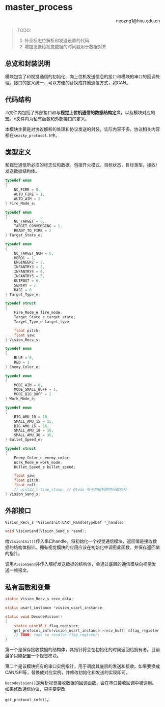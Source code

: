 # master_process



<p align='right'>neozng1@hnu.edu.cn</p>

> TODO:
>
> 1. 补全标志位解析和发送设置的代码
> 2. 增加发送给视觉数据的时间戳用于数据对齐



## 总览和封装说明

模块包含了和视觉通信的初始化、向上位机发送信息的接口和模块的串口的回调处理。接口的定义统一，可以方便的替换成其他通信方式，如CAN。

## 代码结构

.h文件内包括了外部接口和与**视觉上位机通信的数据结构定义**，以及模块对应的宏。c文件内为私有函数和外部接口的定义。

本模块主要是对协议解析的处理和协议发送的封装，实际内容不多。协议相关内容都在`seasky_protocol.h`中。

## 类型定义

和视觉通信所必须的标志位和数据。包括开火模式，目标状态，目标类型，接收/发送数据结构体。

```c
typedef enum
{
	NO_FIRE = 0,
	AUTO_FIRE = 1,
	AUTO_AIM = 2
} Fire_Mode_e;

typedef enum
{
	NO_TARGET = 0,
	TARGET_CONVERGING = 1,
	READY_TO_FIRE = 2
} Target_State_e;

typedef enum
{
	NO_TARGET_NUM = 0,
	HERO1 = 1,
	ENGINEER2 = 2,
	INFANTRY3 = 3,
	INFANTRY4 = 4,
	INFANTRY5 = 5,
	OUTPOST = 6,
	SENTRY = 7,
	BASE = 8
} Target_Type_e;

typedef struct
{
	Fire_Mode_e fire_mode;
	Target_State_e target_state;
	Target_Type_e target_type;

	float pitch;
	float yaw;
} Vision_Recv_s;

typedef enum
{
	BLUE = 0,
	RED = 1
} Enemy_Color_e;

typedef enum
{
	MODE_AIM = 0,
	MODE_SMALL_BUFF = 1,
	MODE_BIG_BUFF = 2
} Work_Mode_e;

typedef enum
{
	BIG_AMU_10 = 10,
	SMALL_AMU_15 = 15,
	BIG_AMU_16 = 16,
	SMALL_AMU_18 = 18,
	SMALL_AMU_30 = 30,
} Bullet_Speed_e;

typedef struct
{
	Enemy_Color_e enemy_color;
	Work_Mode_e work_mode;
	Bullet_Speed_e bullet_speed;

	float yaw;
	float pitch;
	float roll;
	// uint32_t time_stamp; // @todo 用于和相机的时间戳对齐
} Vision_Send_s;
```

## 外部接口

```c
Vision_Recv_s *VisionInit(UART_HandleTypeDef *_handle);

void VisionSend(Vision_Send_s *send);
```

给`VisionInit()`传入串口handle，将初始化一个视觉通信模块，返回值是接收数据的结构体指针。拥有视觉模块的应用应该在初始化中调用此函数，并保存返回值的指针。

调用`VisionSend`并传入填好发送数据的结构体，会通过底层的通信模块向视觉发送一帧报文。

## 私有函数和变量

```c
static Vision_Recv_s recv_data;

static usart_instance *vision_usart_instance;

static void DecodeVision()
{
    static uint16_t flag_register;
    get_protocol_info(vision_usart_instance->recv_buff, &flag_register, (uint8_t*)&recv_data.pitch);
    // TODO: code to resolve flag_register;
}
```

第一个是保存接收数据的结构体，其指针将会在初始化的时候返回给拥有者。目前最多只能配置一个视觉模块。

第二个是该模块拥有的串口实例指针，用于调度其底层的发送和接收。如果要换成CAN/SPI等，替换成对应实例，并修改初始化和发送的实现即可。

`DecodeVision()`是解析视觉接收数据的回调函数，会在串口接收回调中被调用。如果修改通信协议，只需要更改

`get_protocol_info()`。